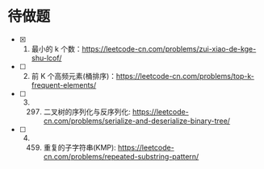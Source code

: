 # 待做题

* [x] 1. 最小的 k 个数：https://leetcode-cn.com/problems/zui-xiao-de-kge-shu-lcof/
* [ ] 2. 前 K 个高频元素(桶排序)：https://leetcode-cn.com/problems/top-k-frequent-elements/
* [ ] 3. 297. 二叉树的序列化与反序列化: https://leetcode-cn.com/problems/serialize-and-deserialize-binary-tree/
* [ ] 4. 459. 重复的子字符串(KMP): https://leetcode-cn.com/problems/repeated-substring-pattern/